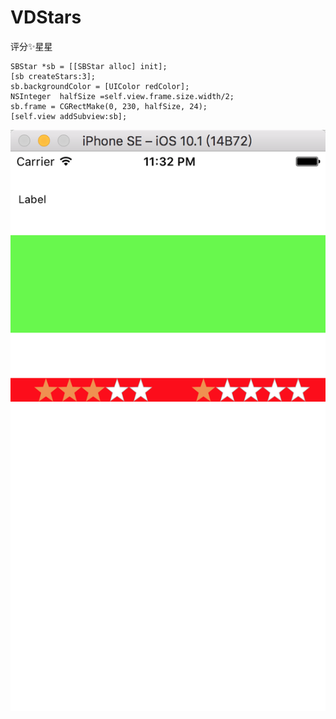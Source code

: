 # VDStars
评分✨星星

    SBStar *sb = [[SBStar alloc] init];
    [sb createStars:3];
    sb.backgroundColor = [UIColor redColor];
    NSInteger  halfSize =self.view.frame.size.width/2;
    sb.frame = CGRectMake(0, 230, halfSize, 24);
    [self.view addSubview:sb];


 ![image](https://github.com/Easyzhan/VDStars/blob/master/QQ20161111-0%402x.png)
